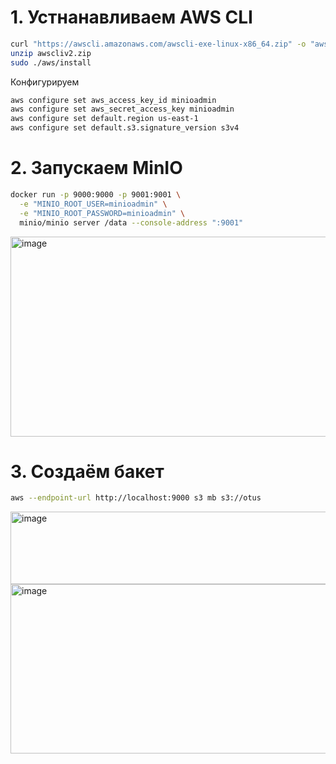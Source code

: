 # 1. Устнанавливаем AWS CLI
  ```sh
  curl "https://awscli.amazonaws.com/awscli-exe-linux-x86_64.zip" -o "awscliv2.zip"
  unzip awscliv2.zip
  sudo ./aws/install
  ```
  Конфигурируем
  ```sh
  aws configure set aws_access_key_id minioadmin
  aws configure set aws_secret_access_key minioadmin
  aws configure set default.region us-east-1
  aws configure set default.s3.signature_version s3v4
  ```
# 2. Запускаем MinIO
  ```sh
  docker run -p 9000:9000 -p 9001:9001 \
    -e "MINIO_ROOT_USER=minioadmin" \
    -e "MINIO_ROOT_PASSWORD=minioadmin" \
    minio/minio server /data --console-address ":9001"
  ```
  <img width="1147" height="320" alt="image" src="https://github.com/user-attachments/assets/c267e601-c8db-4693-9994-dc1e59e6ea86" />

# 3. Создаём бакет
  ```sh
  aws --endpoint-url http://localhost:9000 s3 mb s3://otus
  ```
  <img width="513" height="116" alt="image" src="https://github.com/user-attachments/assets/2f613391-21d3-4336-ba47-124a1d9ee908" />
  <img width="710" height="271" alt="image" src="https://github.com/user-attachments/assets/3a920dfc-3c07-4b45-83eb-e0b56198d3e6" />

